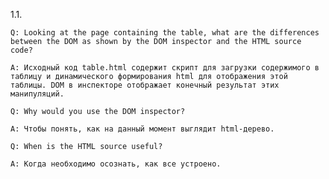 1.1.

	Q: Looking at the page containing the table, what are the differences between the DOM as shown by the DOM inspector and the HTML source code?

	A: Исходный код table.html содержит скрипт для загрузки содержимого в таблицу и динамического формирования html для отображения этой таблицы. DOM в инспекторе отображает конечный результат этих манипуляций.

	Q: Why would you use the DOM inspector? 

	A: Чтобы понять, как на данный момент выглядит html-дерево. 
 		
	Q: When is the HTML source useful?

	A: Когда необходимо осознать, как все устроено.
